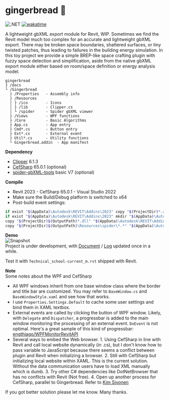# gingerbread :rice_cracker:

![.NET](https://img.shields.io/badge/.NET-4.8-blue.svg)
[![wakatime](https://wakatime.com/badge/user/b04d35f7-79c6-4b67-9dd8-73bd60f22c2f/project/786ea6d5-5101-40cd-bd99-db2c2a0f428d.svg)](https://wakatime.com/badge/user/b04d35f7-79c6-4b67-9dd8-73bd60f22c2f/project/786ea6d5-5101-40cd-bd99-db2c2a0f428d)

A lightweight gbXML export module for Revit, WIP. Sometimes we find the Revit model much too complex for an accurate and lightweight gbXML export. There may be broken space boundaries, shattered surfaces, or tiny twisted patches, thus leading to failures in the building energy simulation. In this toy project we provide a simple BREP-like space crafting plugin with fuzzy space detection and simplification, aside from the native gbXML export module either based on room/space definition or energy analysis model. 

```
gingerbread
├ /docs
└ /Gingerbread
  ├ /Properties   - Assembly info
  ├ /Resources
  │ ├ /ico        - Icons
  │ ├ /lib        - Clipper.cs
  │ └ /spider     - Spider gbXML viewer
  ├ /Views        - WPF functions
  ├ /Core         - Basic Algorithms
  ├ App.cs        - App entry
  ├ Cmd*.cs       - Button entry
  ├ Ext*.cs       - External event
  ├ Util*.cs      - Utility functions
  └ Gingerbread.addin  - App manifest
```

**Dependency**  
- [Clipper](http://www.angusj.com/delphi/clipper.php) 6.1.3  
- [CefSharp](https://github.com/cefsharp/CefSharp) 65.0.1 (optional)  
- [spider-gbXML-tools](https://github.com/ladybug-tools/spider-gbxml-tools) basic V7 (optional)  

**Compile**  
- Revit 2023 - CefSharp 65.0.1 - Visual Studio 2022
- Make sure the Build/Debug platform is switched to x64
- Post-build event settings:
```bash
if exist "$(AppData)\Autodesk\REVIT\Addins\2023" copy "$(ProjectDir)*.addin" "$(AppData)\Autodesk\REVIT\Addins\2022"
if exist "$(AppData)\Autodesk\REVIT\Addins\2023" mkdir "$(AppData)\Autodesk\REVIT\Addins\2022\Gingerbread" mkdir "$(AppData)\Autodesk\REVIT\Addins\2022\Gingerbread\Spider"
copy "$(ProjectDir)$(OutputPath)*.dll" "$(AppData)\Autodesk\REVIT\Addins\2023\Gingerbread"
copy "$(ProjectDir)$(OutputPath)\Resources\spider\*.*" "$(AppData)\Autodesk\REVIT\Addins\2023\Gingerbread\Spider"
```

**Demo**  
![Snapshot](https://i.postimg.cc/XNPN6P9k/Interface-v3.jpg)  
Project is under development, with [Document](https://gingerbread.readthedocs.io/) / [Log](https://docs.google.com/spreadsheets/d/1GnTWx-_kwdaAGRdL3LA4CheP_-5_2_bUgBY8ID7Jfow/edit?usp=sharing) updated once in a while.
  
Test it with `Technical_school-current_m.rvt` shipped with Revit.  


**Note**  
Some notes about the WPF and CefSharp
- All WPF windows inherit from one base window class where the border and title bar are customized. You may refer to `BaseWindow.cs` and `BaseWindowStyle.xaml` and see how that works.
- I use `Properties.Settings.Default` to cache some user settings and bind them in XAML textbox.
- External events are called by clicking the button of WPF window. Likely, with `Delegate` and `Dispatcher`, a progressbar is added to the main window monitoring the processing of an external event. `DoEvent` is not optimal. Here's a great sample of this kind of progressbar: [engthiago/WPFMonitorRevitAPI](https://github.com/engthiago/WPFMonitorRevitAPI)
- Several ways to embed the Web browser. 1. Using CefSharp in line with Revit and call local website dynamically (in .cs), but I don't know how to pass variable to JavaScript because there seems a conflict between plugin and Revit when initializing a browser. 2. Still with CefSharp but initializing local website within XAML. This is the current solution. Without the data communication users have to load XML manually which is dumb. 3. Try other C# dependencies like DotNetBrowser that has no conflicts with Revit (Not free). 4. Open up another process for CefSharp, parallel to Gingerbread. Refer to [Kim Sivonen](https://forums.autodesk.com/t5/revit-api-forum/revit-2019-1-add-in-and-cefsharp-library/td-p/8205740)

If you got better solution please let me know. Many thanks.  